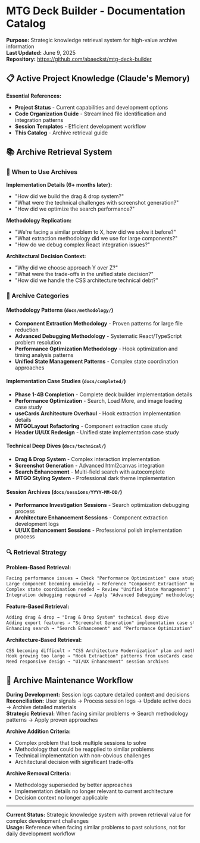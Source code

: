 # MTG Deck Builder - Documentation Catalog

**Purpose:** Strategic knowledge retrieval system for high-value archive information  
**Last Updated:** June 9, 2025  
**Repository:** https://github.com/abaeckst/mtg-deck-builder

## 📋 Active Project Knowledge (Claude's Memory)

**Essential References:**
- **Project Status** - Current capabilities and development options
- **Code Organization Guide** - Streamlined file identification and integration patterns  
- **Session Templates** - Efficient development workflow
- **This Catalog** - Archive retrieval guide

## 📚 Archive Retrieval System

### 🎯 When to Use Archives

**Implementation Details (6+ months later):**
- "How did we build the drag & drop system?"
- "What were the technical challenges with screenshot generation?"
- "How did we optimize the search performance?"

**Methodology Replication:**
- "We're facing a similar problem to X, how did we solve it before?"
- "What extraction methodology did we use for large components?"
- "How do we debug complex React integration issues?"

**Architectural Decision Context:**
- "Why did we choose approach Y over Z?"
- "What were the trade-offs in the unified state decision?"
- "How did we handle the CSS architecture technical debt?"

### 📁 Archive Categories

#### Methodology Patterns (`docs/methodology/`)
- **Component Extraction Methodology** - Proven patterns for large file reduction
- **Advanced Debugging Methodology** - Systematic React/TypeScript problem resolution
- **Performance Optimization Methodology** - Hook optimization and timing analysis patterns
- **Unified State Management Patterns** - Complex state coordination approaches

#### Implementation Case Studies (`docs/completed/`)
- **Phase 1-4B Completion** - Complete deck builder implementation details
- **Performance Optimization** - Search, Load More, and image loading case study
- **useCards Architecture Overhaul** - Hook extraction implementation details
- **MTGOLayout Refactoring** - Component extraction case study
- **Header UI/UX Redesign** - Unified state implementation case study

#### Technical Deep Dives (`docs/technical/`)
- **Drag & Drop System** - Complex interaction implementation
- **Screenshot Generation** - Advanced html2canvas integration
- **Search Enhancement** - Multi-field search with autocomplete
- **MTGO Styling System** - Professional dark theme implementation

#### Session Archives (`docs/sessions/YYYY-MM-DD/`)
- **Performance Investigation Sessions** - Search optimization debugging process
- **Architecture Enhancement Sessions** - Component extraction development logs
- **UI/UX Enhancement Sessions** - Professional polish implementation process

### 🔍 Retrieval Strategy

**Problem-Based Retrieval:**
```markdown
Facing performance issues → Check "Performance Optimization" case study
Large component becoming unwieldy → Reference "Component Extraction" methodology  
Complex state coordination needed → Review "Unified State Management" patterns
Integration debugging required → Apply "Advanced Debugging" methodology
```

**Feature-Based Retrieval:**
```markdown
Adding drag & drop → "Drag & Drop System" technical deep dive
Adding export features → "Screenshot Generation" implementation case study
Enhancing search → "Search Enhancement" and "Performance Optimization" case studies
```

**Architecture-Based Retrieval:**
```markdown
CSS becoming difficult → "CSS Architecture Modernization" plan and methodology
Hook growing too large → "Hook Extraction" patterns from useCards case study
Need responsive design → "UI/UX Enhancement" session archives
```

## 🔄 Archive Maintenance Workflow

**During Development:** Session logs capture detailed context and decisions  
**Reconciliation:** User signals → Process session logs → Update active docs → Archive detailed materials  
**Strategic Retrieval:** When facing similar problems → Search methodology patterns → Apply proven approaches  

**Archive Addition Criteria:**
- Complex problem that took multiple sessions to solve
- Methodology that could be reapplied to similar problems  
- Technical implementation with non-obvious challenges
- Architectural decision with significant trade-offs

**Archive Removal Criteria:**
- Methodology superseded by better approaches
- Implementation details no longer relevant to current architecture
- Decision context no longer applicable

---

**Current Status:** Strategic knowledge system with proven retrieval value for complex development challenges  
**Usage:** Reference when facing similar problems to past solutions, not for daily development workflow